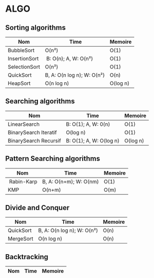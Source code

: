 # ALGO
## Sorting algorithms
| Nom | Time | Memoire |
| --- | ---- | ------- |
| BubbleSort | O(n²) | O(1) |
| InsertionSort | B: O(n); A, W: O(n²) | O(1) |
| SelectionSort | O(n²) | O(1) |
| QuickSort | B, A: O(n log n); W: O(n²) | O(n) | 
| HeapSort | O(n log n) | O(log n) |
## Searching algorithms
| Nom | Time | Memoire |
| --- | ---- | ------- |
| LinearSearch | B: O(1); A, W: 0(n) | O(1) |
| BinarySearch Iteratif | O(log n) | O(1) |
| BinarySearch Recursif | B: O(1); A, W: O(log n) | O(log n) |
## Pattern Searching algorithms
| Nom | Time | Memoire |
| --- | ---- | ------- |
| Rabin-Karp | B, A: O(n+m); W: O(nm) | O(1) |
| KMP | O(n+m) | O(m) |
## Divide and Conquer
| Nom | Time | Memoire |
| --- | ---- | ------- |
| QuickSort | B, A: O(n log n); W: O(n²) | O(n) |
| MergeSort | O(n log n) | O(n) |
## Backtracking
| Nom | Time | Memoire |
| --- | ---- | ------- |




